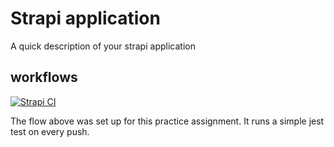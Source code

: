 # Strapi application

A quick description of your strapi application


## workflows

[![Strapi CI](https://github.com/FominSergiy/hexlet-ci/actions/workflows/workflow.yml/badge.svg)](https://github.com/FominSergiy/hexlet-ci/actions/workflows/workflow.yml)

The flow above was set up for this practice assignment.
It runs a simple jest test on every push.
